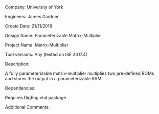 Company: University of York

Engineers: James Gardner
 
Create Date:    21/11/2018

Design Name:    Parameterizable Matrix-Multiplier

Project Name:   Matrix-Multiplier

Tool versions:  Any (tested on ISE 2017.4)

Description: 

A fully parameterizable matrix-multiplier multiplies two pre-defined
ROMs and stores the output in a parameterizable RAM.

Dependencies: 

Requires DigEng.vhd package

Additional Comments: 
